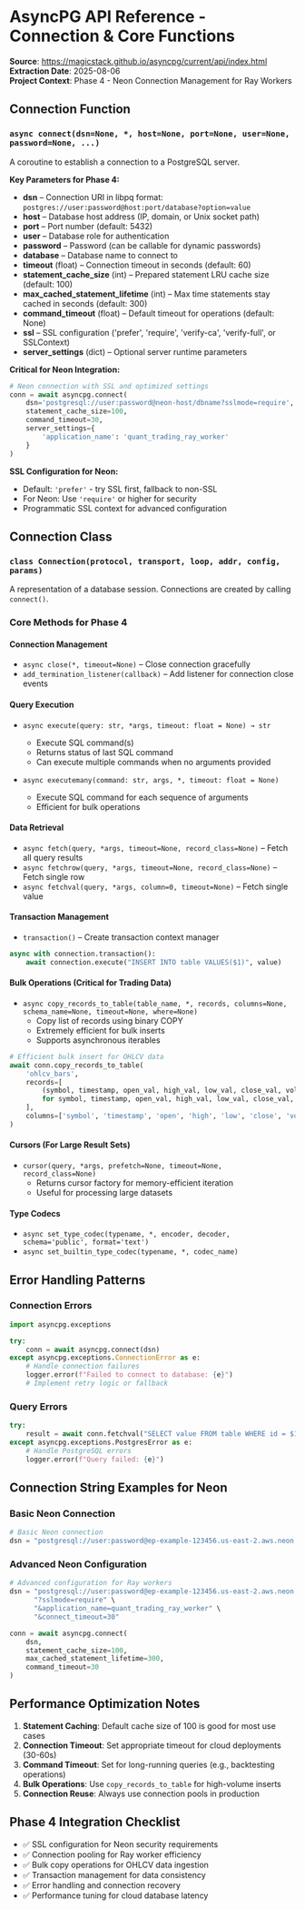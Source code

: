 # AsyncPG API Reference - Connection & Core Functions

**Source**: https://magicstack.github.io/asyncpg/current/api/index.html  
**Extraction Date**: 2025-08-06  
**Project Context**: Phase 4 - Neon Connection Management for Ray Workers

## Connection Function

### `async connect(dsn=None, *, host=None, port=None, user=None, password=None, ...)`

A coroutine to establish a connection to a PostgreSQL server.

**Key Parameters for Phase 4:**
- **dsn** – Connection URI in libpq format: `postgres://user:password@host:port/database?option=value`
- **host** – Database host address (IP, domain, or Unix socket path)
- **port** – Port number (default: 5432)
- **user** – Database role for authentication
- **password** – Password (can be callable for dynamic passwords)
- **database** – Database name to connect to
- **timeout** (float) – Connection timeout in seconds (default: 60)
- **statement_cache_size** (int) – Prepared statement LRU cache size (default: 100)
- **max_cached_statement_lifetime** (int) – Max time statements stay cached in seconds (default: 300)
- **command_timeout** (float) – Default timeout for operations (default: None)
- **ssl** – SSL configuration ('prefer', 'require', 'verify-ca', 'verify-full', or SSLContext)
- **server_settings** (dict) – Optional server runtime parameters

**Critical for Neon Integration:**
```python
# Neon connection with SSL and optimized settings
conn = await asyncpg.connect(
    dsn='postgresql://user:password@neon-host/dbname?sslmode=require',
    statement_cache_size=100,
    command_timeout=30,
    server_settings={
        'application_name': 'quant_trading_ray_worker'
    }
)
```

**SSL Configuration for Neon:**
- Default: `'prefer'` - try SSL first, fallback to non-SSL
- For Neon: Use `'require'` or higher for security
- Programmatic SSL context for advanced configuration

## Connection Class

### `class Connection(protocol, transport, loop, addr, config, params)`

A representation of a database session. Connections are created by calling `connect()`.

### Core Methods for Phase 4

#### Connection Management
- `async close(*, timeout=None)` – Close connection gracefully
- `add_termination_listener(callback)` – Add listener for connection close events

#### Query Execution
- `async execute(query: str, *args, timeout: float = None) → str`
  - Execute SQL command(s)
  - Returns status of last SQL command
  - Can execute multiple commands when no arguments provided

- `async executemany(command: str, args, *, timeout: float = None)`
  - Execute SQL command for each sequence of arguments
  - Efficient for bulk operations

#### Data Retrieval
- `async fetch(query, *args, timeout=None, record_class=None)` – Fetch all query results
- `async fetchrow(query, *args, timeout=None, record_class=None)` – Fetch single row
- `async fetchval(query, *args, column=0, timeout=None)` – Fetch single value

#### Transaction Management
- `transaction()` – Create transaction context manager
```python
async with connection.transaction():
    await connection.execute("INSERT INTO table VALUES($1)", value)
```

#### Bulk Operations (Critical for Trading Data)
- `async copy_records_to_table(table_name, *, records, columns=None, schema_name=None, timeout=None, where=None)`
  - Copy list of records using binary COPY
  - Extremely efficient for bulk inserts
  - Supports asynchronous iterables

```python
# Efficient bulk insert for OHLCV data
await conn.copy_records_to_table(
    'ohlcv_bars',
    records=[
        (symbol, timestamp, open_val, high_val, low_val, close_val, volume)
        for symbol, timestamp, open_val, high_val, low_val, close_val, volume in ohlcv_data
    ],
    columns=['symbol', 'timestamp', 'open', 'high', 'low', 'close', 'volume']
)
```

#### Cursors (For Large Result Sets)
- `cursor(query, *args, prefetch=None, timeout=None, record_class=None)`
  - Returns cursor factory for memory-efficient iteration
  - Useful for processing large datasets

#### Type Codecs
- `async set_type_codec(typename, *, encoder, decoder, schema='public', format='text')`
- `async set_builtin_type_codec(typename, *, codec_name)`

## Error Handling Patterns

### Connection Errors
```python
import asyncpg.exceptions

try:
    conn = await asyncpg.connect(dsn)
except asyncpg.exceptions.ConnectionError as e:
    # Handle connection failures
    logger.error(f"Failed to connect to database: {e}")
    # Implement retry logic or fallback
```

### Query Errors  
```python
try:
    result = await conn.fetchval("SELECT value FROM table WHERE id = $1", record_id)
except asyncpg.exceptions.PostgresError as e:
    # Handle PostgreSQL errors
    logger.error(f"Query failed: {e}")
```

## Connection String Examples for Neon

### Basic Neon Connection
```python
# Basic Neon connection
dsn = "postgresql://user:password@ep-example-123456.us-east-2.aws.neon.tech/neondb?sslmode=require"
```

### Advanced Neon Configuration
```python
# Advanced configuration for Ray workers
dsn = "postgresql://user:password@ep-example-123456.us-east-2.aws.neon.tech/neondb" \
      "?sslmode=require" \
      "&application_name=quant_trading_ray_worker" \
      "&connect_timeout=30"

conn = await asyncpg.connect(
    dsn,
    statement_cache_size=100,
    max_cached_statement_lifetime=300,
    command_timeout=30
)
```

## Performance Optimization Notes

1. **Statement Caching**: Default cache size of 100 is good for most use cases
2. **Connection Timeout**: Set appropriate timeout for cloud deployments (30-60s)
3. **Command Timeout**: Set for long-running queries (e.g., backtesting operations)
4. **Bulk Operations**: Use `copy_records_to_table` for high-volume inserts
5. **Connection Reuse**: Always use connection pools in production

## Phase 4 Integration Checklist

- ✅ SSL configuration for Neon security requirements
- ✅ Connection pooling for Ray worker efficiency  
- ✅ Bulk copy operations for OHLCV data ingestion
- ✅ Transaction management for data consistency
- ✅ Error handling and connection recovery
- ✅ Performance tuning for cloud database latency